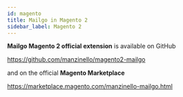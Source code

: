 ```yaml
---
id: magento
title: Mailgo in Magento 2
sidebar_label: Magento 2
---
```


**Mailgo Magento 2 official extension** is available on GitHub

https://github.com/manzinello/magento2-mailgo

and on the official **Magento Marketplace**

<https://marketplace.magento.com/manzinello-mailgo.html>
